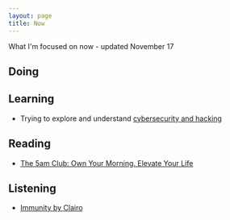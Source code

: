 ```yaml
---
layout: page
title: Now
---
```


What I'm focused on now - updated November 17

## Doing

## Learning

* Trying to explore and understand [cybersecurity and hacking](https://www.udemy.com/course/learn-ethical-hacking-from-a-z-beginner-to-expert-course/)

## Reading

* [The 5am Club: Own Your Morning. Elevate Your Life](https://www.goodreads.com/book/show/37502596-the-5-am-club)

## Listening

* [Immunity by Clairo](https://www.last.fm/music/Clairo/Immunity)
